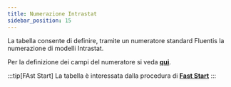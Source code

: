 ```yaml
---
title: Numerazione Intrastat
sidebar_position: 15
---
```


La tabella consente di definire, tramite un numeratore standard Fluentis la numerazione di modelli Intrastat.

Per la definizione dei campi del numeratore si veda [**qui**](/docs/configurations/tables/fluentis-numerations).

:::tip[FAst Start]
La tabella è interessata dalla procedura di [**Fast Start**](/docs/guide/fast-start)
:::

